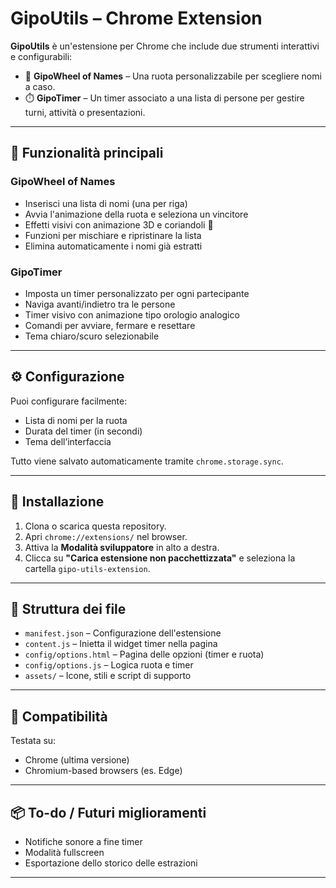 # GipoUtils – Chrome Extension

**GipoUtils** è un'estensione per Chrome che include due strumenti interattivi e configurabili:

- 🎡 **GipoWheel of Names** – Una ruota personalizzabile per scegliere nomi a caso.
- ⏱️ **GipoTimer** – Un timer associato a una lista di persone per gestire turni, attività o presentazioni.

---

## 🧩 Funzionalità principali

### GipoWheel of Names

- Inserisci una lista di nomi (una per riga)
- Avvia l'animazione della ruota e seleziona un vincitore
- Effetti visivi con animazione 3D e coriandoli 🎉
- Funzioni per mischiare e ripristinare la lista
- Elimina automaticamente i nomi già estratti

### GipoTimer

- Imposta un timer personalizzato per ogni partecipante
- Naviga avanti/indietro tra le persone
- Timer visivo con animazione tipo orologio analogico
- Comandi per avviare, fermare e resettare
- Tema chiaro/scuro selezionabile

---

## ⚙️ Configurazione

Puoi configurare facilmente:

- Lista di nomi per la ruota
- Durata del timer (in secondi)
- Tema dell’interfaccia

Tutto viene salvato automaticamente tramite `chrome.storage.sync`.

---

## 🚀 Installazione

1. Clona o scarica questa repository.
2. Apri `chrome://extensions/` nel browser.
3. Attiva la **Modalità sviluppatore** in alto a destra.
4. Clicca su **"Carica estensione non pacchettizzata"** e seleziona la cartella `gipo-utils-extension`.

---

## 📁 Struttura dei file

- `manifest.json` – Configurazione dell'estensione
- `content.js` – Inietta il widget timer nella pagina
- `config/options.html` – Pagina delle opzioni (timer e ruota)
- `config/options.js` – Logica ruota e timer
- `assets/` – Icone, stili e script di supporto

---

## 🧪 Compatibilità

Testata su:

- Chrome (ultima versione)
- Chromium-based browsers (es. Edge)

---

## 📦 To-do / Futuri miglioramenti

- Notifiche sonore a fine timer
- Modalità fullscreen
- Esportazione dello storico delle estrazioni

---
